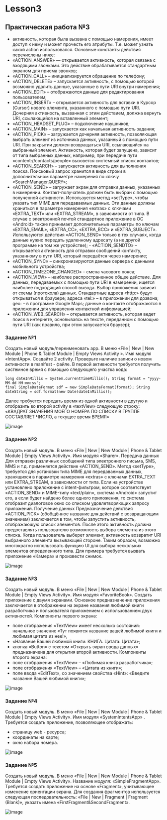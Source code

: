 # Lesson3

## Практическая работа №3

- активность, которая была вызвана с помощью намерения, имеет доступ к нему и может прочесть его атрибуты. Т.е. может узнать какой action использовался. 
Основные константы действия перечислены ниже: 
- «ACTION_ANSWER» — открывается активность, которая связана с входящими звонками. Это действие обрабатывается стандартным экраном для приема звонков;
- «ACTION_CALL» – инициализируется обращение по телефону; 
- «ACTION_DELETE» – запускается активность, с помощью которой возможно удалить данные, указанные в пути URI внутри намерения; 
- «ACTION_EDIT» – отображаются данные для редактирования пользователем; 
- «ACTION_INSERT» – открывается активность для вставки в Курсор (Cursor) нового элемента, указанного с помощью пути URI. Дочерняя активность, вызванная с этим действием, должна вернуть URI, ссылающийся на вставленный элемент; 
- «ACTION_HEADSET_PLUG» – подключение наушников; 
- «ACTION_MAIN» – запускается как начальная активность задания; 
- «ACTION_PICK» – загружается дочерняя активность, позволяющая выбрать элемент из источника данных, указанный с помощью пути URI. При закрытии должен возвращаться URI, ссылающийся на выбранный элемент. Активность, которая будет запущена, зависит от типа выбранных данных, например, при передаче пути «content://contacts/people» вызовется системный список контактов;
- «ACTION_SEARCH» – запускается активность для выполнения поиска. Поисковый запрос хранится в виде строки в дополнительном параметре намерения по ключу «SearchManager.QUERY»; 
- «ACTION_SEND» – загружает экран для отправки данных, указанных в намерении. Контакт-получатель должен быть выбран с помощью полученной активности. Используется метод «setType», чтобы указать тип MIME для передаваемых данных. Эти данные должны храниться в параметре намерения «extras» с ключами «EXTRA_TEXT» или «EXTRA_STREAM», в зависимости от типа. В случае с электронной почтой стандартное приложение в ОС «Android» также принимает дополнительные параметры по ключам «EXTRA_EMAIL», «EXTRA_CC», «EXTRA_BCC» и «EXTRA_SUBJECT». Используются действия «ACTION_SEND» только в тех случаях, когда данные нужно передать удаленному адресату (а не другой программе на том же устройстве); - «ACTION_SENDTO» – открывается активность для отправки сообщений контакту, указанному в пути URI, который передаётся через намерение;
- «ACTION_SYNC» – синхронизируются данные сервера с данными мобильного устройства; 
- «ACTION_TIMEZONE_CHANGED» – смена часового пояса; 
- «ACTION_VIEW» – наиболее распространенное общее действие. Для данных, передаваемых с помощью пути URI в намерении, ищется наиболее подходящий способ вывода. Выбор приложения зависит от схемы (протокола) данных. Стандартные адреса «http:» будут открываться в браузере; адреса «tel:» – в приложении для дозвона; geo: – в программе Google Maps; данные о контакте отображаются в приложении для управления контактной информацией; 
- «ACTION_WEB_SEARCH» – открывается активность, которая ведет поиск в интернете, основываясь на тексте, переданном с помощью пути URI (как правило, при этом запускается браузер);

### Задание №1

Создать новый модуль/переименовать app. В меню «File | New | New Module | Phone & Tablet Module | Empty Views Activity ». Имя модуля «IntentApp». 
Создайте 2 activity. Проверьте наличие записи о новом активности в manifest - файле. 
В первой активности требуется получить системное время с помощью следующего участка кода: 

    long dateInMillis = System.currentTimeMillis(); String format = "yyyy-MM-dd HH:mm:ss"; 
    final SimpleDateFormat sdf = new SimpleDateFormat(format); String dateString = sdf.format(new Date(dateInMillis)); 

Далее требуется передать время из одной активности в другую и отобразить во второй activity в «textView» следующую строку: 
«КВАДРАТ ЗНАЧЕНИЯ МОЕГО НОМЕРА ПО СПИСКУ В ГРУППЕ СОСТАВЛЯЕТ ЧИСЛО, а текущее время ВРЕМЯ»

![image](https://github.com/user-attachments/assets/938ff72d-6aa0-4d45-94b2-8978dfa44c6f)

### Задание №2

Создать новый модуль. В меню «File | New | New Module | Phone & Tablet Module | Empty Views Activity». Имя модуля «Sharer». 
Передача данных
Для отправки различных сообщений типа электронного письма, SMS, MMS и т.д. применяется действие «ACTION_SEND». Метод «setType», требуется для установки типа MIME для передаваемых данных, хранящихся в параметре намерения «extras» с ключами EXTRA_TEXT или EXTRA_STREAM, в зависимости от типа. Если на устройстве установлено приложение с intent-фильтром, которое соответствует «ACTION_SEND» и MIME-типу «text/plain», система «Android» запустит его, а если будет найдено более одного приложения, то система отобразит диалоговое окно со списком удовлетворяющих запросу приложений.
Получение данных
Предназначение действия «ACTION_PICK» (обобщённое название для действий с возвращающим значением) заключается в том, чтобы запустить активность, отображающую список элементов. После этого активность должна предоставлять пользователю возможность выбора элемента из этого списка. Когда пользователь выберет элемент, активность возвратит URI выбранного элемента вызывающей стороне. Таким образом, возможно многократно использовать функцию UI для выбора нескольких элементов определенного типа. Для примера требуется вызвать приложение «Камера» и произвести снимок.

![image](https://github.com/user-attachments/assets/04a0b40f-9357-441a-866e-4c9646539b68)

### Задание №3

Создать новый модуль. В меню «File | New | New Module | Phone & Tablet Module |  Empty Views Activity». Имя модуля «FavoriteBook». 
Создать приложение с двумя экранами. Основное предназначение приложения заключается в отображении на экране названия любимой книги разработчика и пользователя приложением с использованием двух активностей. 
Компоненты первого экрана: 
- поле отображения «TextView» имеет несколько состояний: начальное значение «Тут появится название вашей любимой книги и любимая цитата из нее!»,
- «Название Вашей любимой книги: КНИГА. Цитата: Цитата»; 
- кнопка «Button» с текстом «Открыть экран ввода данных» предназначена для открытия второй активности. 
Компоненты второго экрана:
- поле отображения «TextView»  – «Любимая книга разработчика»; 
- поле отображения «TextView» – «Цитата из книги»; 
- поле ввода «EditText», со значением свойства «Hint»: «Введите название Вашей любимой книги»;

![image](https://github.com/user-attachments/assets/9f56c0a9-9469-44ce-9613-6bdd5f0c3ec8)

### Задание №4

Создать новый модуль. В меню «File | New | New Module | Phone & Tablet Module |  Empty Views Activity». Имя модуля «SystemIntentsApp» . 
Требуется создать приложение, позволяющее отображать: 
- страницу web - ресурса; 
- координаты на карте; 
- окно набора номера.

![image](https://github.com/user-attachments/assets/a4b4a3b9-5d5e-4fcc-8d65-41ec79539ea2)

### Задание №5

Создать новый модуль. В меню «File | New | New Module | Phone & Tablet Module | Empty Views Activity». Название модуля: «SimpleFragmentApp».
Требуется создать приложение на основе «Fragment», учитывающее изменение ориентации экрана. Для создания фрагментов используется следующая последовательность: 
«File | New | Fragment | Fragment (Blank)», указать имена «FirstFragment&SecondFragment».

![image](https://github.com/user-attachments/assets/4091b6fd-4b1a-46e1-8ac3-b66c727bd623)


